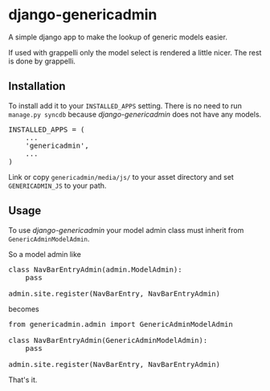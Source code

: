 # django-genericadmin

A simple django app to make the lookup of generic models easier. 

If used with grappelli only the model select is rendered a little nicer. 
The rest is done by grappelli.

## Installation

To install add it to your `INSTALLED_APPS` setting. There is no need to
run `manage.py syncdb` because _django-genericadmin_ does not have any models.

<pre>
INSTALLED_APPS = (
    ...
    'genericadmin',
    ...
)
</pre>

Link or copy `genericadmin/media/js/` to your asset directory and set
 `GENERICADMIN_JS` to your path. 

## Usage

To use _django-genericadmin_ your model admin class must inherit from 
`GenericAdminModelAdmin`. 

So a model admin like

<pre>
class NavBarEntryAdmin(admin.ModelAdmin):
    pass

admin.site.register(NavBarEntry, NavBarEntryAdmin)
</pre>

becomes

<pre>
from genericadmin.admin import GenericAdminModelAdmin

class NavBarEntryAdmin(GenericAdminModelAdmin):
    pass

admin.site.register(NavBarEntry, NavBarEntryAdmin)
</pre>

That's it.
